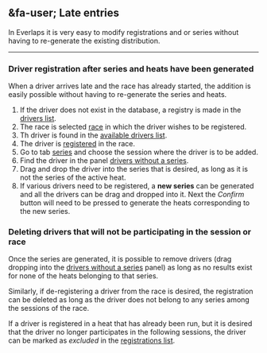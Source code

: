 ## &fa-user; Late entries

In Everlaps it is very easy to modify registrations and or series without having to re-generate the existing distribution.

---

### Driver registration after series and heats have been generated

When a driver arrives late and the race has already started, the addition is easily possible without having to re-generate the series and heats.

1. If the driver does not exist in the database, a registry is made in the [drivers list](../user-guide/drivers/index.html).
2. The race is selected [race](../user-guide/races/index.html) in which the driver wishes to be registered.
3. Th driver is found in the [available drivers list](../user-guide/races/index.html#pilotos-disponibles).
4. The driver is [registered](../user-guide/races/index.html#inscripciones) in the race.
5. Go to tab [series](../user-guide/races/index.html#series) and choose the session where the driver is to be added.
6. Find the driver in the panel [drivers without a series](../user-guide/races/index.html#pilotos-sin-serie).
7. Drag and drop the driver into the series that is desired, as long as it is not the series of the active heat.
8. If various drivers need to be registered, a **new series** can be generated and all the drivers can be drag and dropped into it. Next the *Confirm* button will need to be pressed to generate the heats corresponding to the new series.

### Deleting drivers that will not be participating in the session or race 

Once the series are generated, it is possible to remove drivers (drag dropping into the [drivers without a series](../user-guide/races/index.html#pilotos-sin-serie) panel) as long as no results exist for none of the heats belonging to that series.

Similarly, if de-registering a driver from the race is desired, the registration can be deleted as long as the driver does not belong to any series among the sessions of the race.

If a driver is registered in a heat that has already been run, but it is desired that the driver no longer participates in the following sessions, the driver can be marked as *excluded* in the [registrations list](../user-guide/races/index.html#inscripciones).

